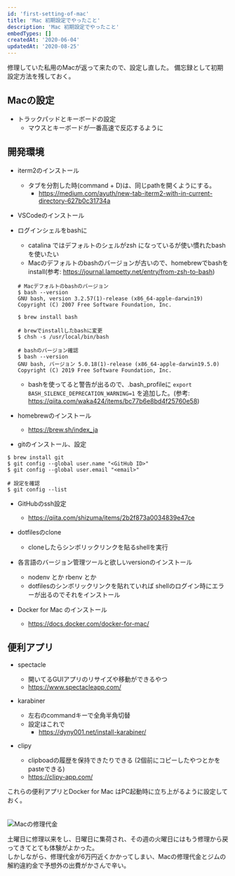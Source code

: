 ```yaml
---
id: 'first-setting-of-mac'
title: 'Mac 初期設定でやったこと'
description: 'Mac 初期設定でやったこと'
embedTypes: []
createdAt: '2020-06-04'
updatedAt: '2020-08-25'
---
```


修理していた私用のMacが返って来たので、設定し直した。
備忘録として初期設定方法を残しておく。

## Macの設定
- トラックパッドとキーボードの設定
  - マウスとキーボードが一番高速で反応するように

## 開発環境
- iterm2のインストール
  - タブを分割した時(command + D)は、同じpathを開くようにする。
    - https://medium.com/ayuth/new-tab-iterm2-with-in-current-directory-627b0c31734a
-  VSCodeのインストール

- ログインシェルをbashに
  - catalina ではデフォルトのシェルがzsh になっているが使い慣れたbashを使いたい
  - Macのデフォルトのbashのバージョンが古いので、homebrewでbashをinstall(参考: https://journal.lampetty.net/entry/from-zsh-to-bash)
  ```
  # Macデフォルトのbashのバージョン
  $ bash --version
  GNU bash, version 3.2.57(1)-release (x86_64-apple-darwin19)
  Copyright (C) 2007 Free Software Foundation, Inc.

  $ brew install bash

  # brewでinstallしたbashに変更
  $ chsh -s /usr/local/bin/bash

  # bashのバージョン確認
  $ bash --version
  GNU bash, バージョン 5.0.18(1)-release (x86_64-apple-darwin19.5.0)
  Copyright (C) 2019 Free Software Foundation, Inc.
  ```

  - bashを使ってると警告が出るので、.bash_profileに `export BASH_SILENCE_DEPRECATION_WARNING=1` を追加した。(参考: https://qiita.com/waka424/items/bc77b6e8bd4f25760e58)

- homebrewのインストール
  - https://brew.sh/index_ja

-  gitのインストール、設定
```
$ brew install git
$ git config --global user.name "<GitHub ID>"
$ git config --global user.email "<email>"

# 設定を確認
$ git config --list 
```

- GitHubのssh設定
  - https://qiita.com/shizuma/items/2b2f873a0034839e47ce

- dotfilesのclone
  - cloneしたらシンボリックリンクを貼るshellを実行

- 各言語のバージョン管理ツールと欲しいversionのインストール
  - nodenv とか rbenv とか
  - dotfilesのシンボリックリンクを貼れていれば shellのログイン時にエラーが出るのでそれをインストール

- Docker for Mac のインストール
  - https://docs.docker.com/docker-for-mac/

## 便利アプリ
- spectacle
  - 開いてるGUIアプリのリサイズや移動ができるやつ
  - https://www.spectacleapp.com/

- karabiner
  - 左右のcommandキーで全角半角切替
  - 設定はこれで
    - https://dyny001.net/install-karabiner/

- clipy
  - clipboadの履歴を保持できたりできる (2個前にコピーしたやつとかをpasteできる)
  - https://clipy-app.com/

これらの便利アプリとDocker for Mac はPC起動時に立ち上がるように設定しておく。
<br>
<br>
<br>
![Macの修理代金](/blogs/first-setting-of-mac/mac_repair.png)

土曜日に修理以来をし、日曜日に集荷され、その週の火曜日にはもう修理から戻ってきてとても体験がよかった。
<br>
しかしながら、修理代金が6万円近くかかってしまい、Macの修理代金とジムの解約違約金で予想外の出費がかさんで辛い。  
